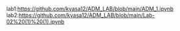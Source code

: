 lab1:https://github.com/kyasa12/ADM_LAB/blob/main/ADM_1.ipynb 
lab2:https://github.com/kyasa12/ADM_LAB/blob/main/Lab-02%20(1)%20(1).ipynb
